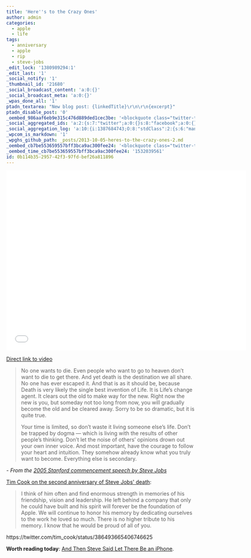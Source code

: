 ```yaml
---
title: 'Here''s to the Crazy Ones'
author: admin
categories:
  - apple
  - life
tags:
  - anniversary
  - apple
  - rip
  - steve-jobs
_edit_lock: '1380989294:1'
_edit_last: '1'
_social_notify: '1'
_thumbnail_id: '21680'
_social_broadcast_content: 'a:0:{}'
_social_broadcast_meta: 'a:0:{}'
_wpas_done_all: '1'
ptadn_textarea: "New blog post: {linkedTitle}\r\n\r\n{excerpt}"
ptadn_disable_post: '0'
_oembed_986aaf6eb9e315c476d889ded1cec3be: '<blockquote class="twitter-tweet" width="550"><p>Second anniversary of Steve&#39;s death. Going on a long hike today and reflecting on his friendship and all the dents he made in the universe.</p>&mdash; Tim Cook (@tim_cook) <a href="https://twitter.com/tim_cook/statuses/386493665406746625">October 5, 2013</a></blockquote><script async src="//platform.twitter.com/widgets.js" charset="utf-8"></script>'
_social_aggregated_ids: 'a:2:{s:7:"twitter";a:0:{}s:8:"facebook";a:0:{}}'
_social_aggregation_log: 'a:10:{i:1387684743;O:8:"stdClass":2:{s:6:"manual";b:0;s:5:"items";a:0:{}}i:1387687356;O:8:"stdClass":2:{s:6:"manual";b:0;s:5:"items";a:0:{}}i:1387690106;O:8:"stdClass":2:{s:6:"manual";b:0;s:5:"items";a:0:{}}i:1387697279;O:8:"stdClass":2:{s:6:"manual";b:0;s:5:"items";a:0:{}}i:1387705361;O:8:"stdClass":2:{s:6:"manual";b:0;s:5:"items";a:0:{}}i:1387720678;O:8:"stdClass":2:{s:6:"manual";b:0;s:5:"items";a:0:{}}i:1387750345;O:8:"stdClass":2:{s:6:"manual";b:0;s:5:"items";a:0:{}}i:1387793585;O:8:"stdClass":2:{s:6:"manual";b:0;s:5:"items";a:0:{}}i:1387880875;O:8:"stdClass":2:{s:6:"manual";b:0;s:5:"items";a:0:{}}i:1388054573;O:8:"stdClass":2:{s:6:"manual";b:0;s:5:"items";a:0:{}}}'
_wpcom_is_markdown: '1'
_wpghs_github_path: _posts/2013-10-05-heres-to-the-crazy-ones-2.md
_oembed_cb7be553659557bff3bca9ac300fee24: '<blockquote class="twitter-tweet" data-width="550" data-dnt="true"><p lang="en" dir="ltr">Second anniversary of Steve&#39;s death. Going on a long hike today and reflecting on his friendship and all the dents he made in the universe.</p>&mdash; Tim Cook (@tim_cook) <a href="https://twitter.com/tim_cook/status/386493665406746625?ref_src=twsrc%5Etfw">October 5, 2013</a></blockquote><script async src="https://platform.twitter.com/widgets.js" charset="utf-8"></script>'
_oembed_time_cb7be553659557bff3bca9ac300fee24: '1532039561'
id: 0b114b35-2957-42f3-97fd-bef26a811896
---
```

<p><iframe width="640" height="480" src="//www.youtube.com/embed/8rwsuXHA7RA?rel=0" frameborder="0" allowfullscreen></iframe></p>
<p><a href="http://youtu.be/8rwsuXHA7RA">Direct link to video</a></p>
<blockquote><p>
  No one wants to die. Even people who want to go to heaven don’t want to die to get there. And yet death is the destination we all share. No one has ever escaped it. And that is as it should be, because Death is very likely the single best invention of Life. It is Life’s change agent. It clears out the old to make way for the new. Right now the new is you, but someday not too long from now, you will gradually become the old and be cleared away. Sorry to be so dramatic, but it is quite true.</p>
<p>  Your time is limited, so don’t waste it living someone else’s life. Don’t be trapped by dogma — which is living with the results of other people’s thinking. Don’t let the noise of others’ opinions drown out your own inner voice. And most important, have the courage to follow your heart and intuition. They somehow already know what you truly want to become. Everything else is secondary.
</p></blockquote>
<p><cite>- From the <a href="http://www.youtube.com/watch?v=D1R-jKKp3NA">2005 Stanford commencement speech by Steve Jobs</a></cite></p>
<p><a href="http://www.macrumors.com/2013/10/04/tim-cook-sends-email-to-apple-employees-reflecting-on-second-anniversary-of-steve-jobs-death/">Tim Cook on the second anniversary of Steve Jobs' death</a>:</p>
<blockquote><p>
  I think of him often and find enormous strength in memories of his friendship, vision and leadership. He left behind a company that only he could have built and his spirit will forever be the foundation of Apple. We will continue to honor his memory by dedicating ourselves to the work he loved so much. There is no higher tribute to his memory. I know that he would be proud of all of you.
</p></blockquote>
<p>https://twitter.com/tim_cook/status/386493665406746625</p>
<p><strong>Worth reading today</strong>: <a href="http://www.nytimes.com/2013/10/06/magazine/and-then-steve-said-let-there-be-an-iphone.html?_r=3&amp;adxnnl=1&amp;pagewanted=all&amp;">And Then Steve Said Let There Be an iPhone</a>.</p>
